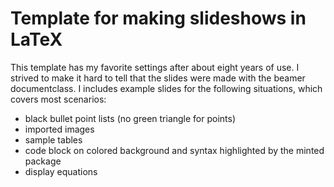 # Template for making slideshows in LaTeX

This template has my favorite settings after about eight years of use.
I strived to make it hard to tell that the slides were made with the beamer documentclass.
I includes example slides for the following situations, which covers most scenarios:

- black bullet point lists (no green triangle for points)
- imported images
- sample tables
- code block on colored background and syntax highlighted by the minted package
- display equations
